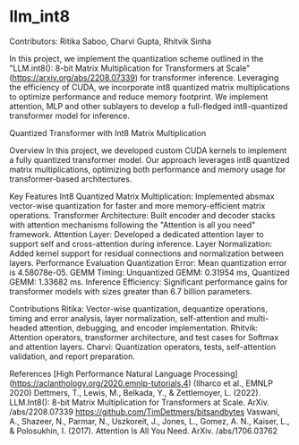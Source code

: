 # llm_int8

Contributors: Ritika Saboo, Charvi Gupta, Rhitvik Sinha 

In this project, we implement the quantization scheme outlined in the "LLM.int8(): 8-bit Matrix Multiplication for Transformers at Scale" (https://arxiv.org/abs/2208.07339) for transformer inference. Leveraging the efficiency of CUDA, we incorporate int8 quantized matrix multiplications to optimize performance and reduce memory footprint. We implement attention, MLP and other sublayers to develop a full-fledged int8-quantized transformer model for inference. 

Quantized Transformer with Int8 Matrix Multiplication

Overview
In this project, we developed custom CUDA kernels to implement a fully quantized transformer model. Our approach leverages int8 quantized matrix multiplications, optimizing both performance and memory usage for transformer-based architectures.

Key Features
Int8 Quantized Matrix Multiplication: Implemented absmax vector-wise quantization for faster and more memory-efficient matrix operations.
Transformer Architecture: Built encoder and decoder stacks with attention mechanisms following the "Attention is all you need" framework.
Attention Layer: Developed a dedicated attention layer to support self and cross-attention during inference.
Layer Normalization: Added kernel support for residual connections and normalization between layers.
Performance Evaluation
Quantization Error: Mean quantization error is 4.58078e-05.
GEMM Timing: Unquantized GEMM: 0.31954 ms, Quantized GEMM: 1.33682 ms.
Inference Efficiency: Significant performance gains for transformer models with sizes greater than 6.7 billion parameters.

Contributions
Ritika: Vector-wise quantization, dequantize operations, timing and error analysis, layer normalization, self-attention and multi-headed attention, debugging, and encoder implementation.
Rhitvik: Attention operators, transformer architecture, and test cases for Softmax and attention layers.
Charvi: Quantization operators, tests, self-attention validation, and report preparation.

References
[High Performance Natural Language Processing] (https://aclanthology.org/2020.emnlp-tutorials.4) (Ilharco et al., EMNLP 2020) 
Dettmers, T., Lewis, M., Belkada, Y., & Zettlemoyer, L. (2022). LLM.Int8(): 8-bit Matrix Multiplication for Transformers at Scale. ArXiv. /abs/2208.07339
https://github.com/TimDettmers/bitsandbytes
Vaswani, A., Shazeer, N., Parmar, N., Uszkoreit, J., Jones, L., Gomez, A. N., Kaiser, L., & Polosukhin, I. (2017). Attention Is All You Need. ArXiv. /abs/1706.03762
